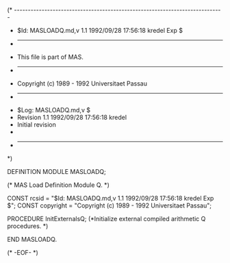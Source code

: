 (* ----------------------------------------------------------------------------
 * $Id: MASLOADQ.md,v 1.1 1992/09/28 17:56:18 kredel Exp $
 * ----------------------------------------------------------------------------
 * This file is part of MAS.
 * ----------------------------------------------------------------------------
 * Copyright (c) 1989 - 1992 Universitaet Passau
 * ----------------------------------------------------------------------------
 * $Log: MASLOADQ.md,v $
 * Revision 1.1  1992/09/28  17:56:18  kredel
 * Initial revision
 *
 * ----------------------------------------------------------------------------
 *)

DEFINITION MODULE MASLOADQ;

(* MAS Load Definition Module Q. *)

CONST rcsid = "$Id: MASLOADQ.md,v 1.1 1992/09/28 17:56:18 kredel Exp $";
CONST copyright = "Copyright (c) 1989 - 1992 Universitaet Passau";


PROCEDURE InitExternalsQ;
(*Initialize external compiled arithmetic Q procedures. *)

END MASLOADQ.



(* -EOF- *)
